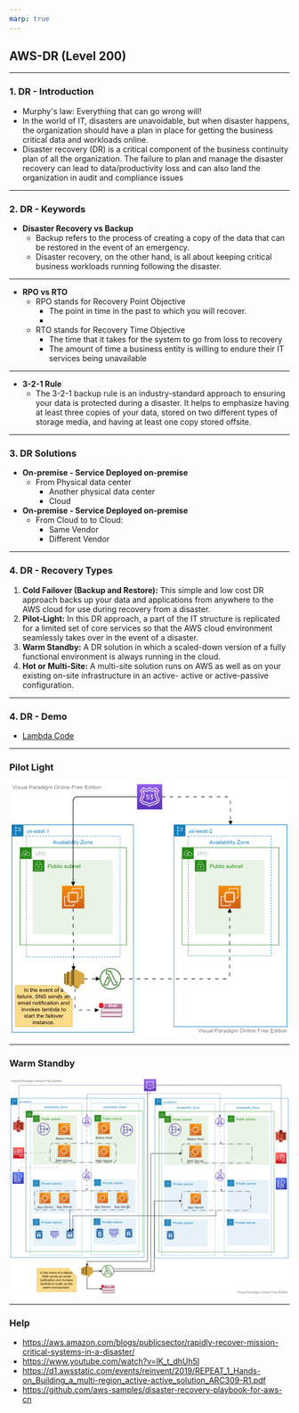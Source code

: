 ```yaml
---
marp: true
---
```


## AWS-DR (Level 200)

---

### 1. DR - Introduction
- Murphy's law: Everything that can go wrong will!
- In the world of IT, disasters are unavoidable, but when disaster happens, the organization should have a plan in place for getting the business critical data and workloads online.
- Disaster recovery (DR) is a critical component of the business continuity plan of all the organization. The failure to plan and manage the disaster recovery can lead to data/productivity loss and can also land the organization in audit and compliance issues
---

### 2. DR - Keywords

- **Disaster Recovery vs Backup**
  - Backup refers to the process of creating a copy of the data that can be restored in the event of an emergency. 
  - Disaster recovery, on the other hand, is all about keeping critical business workloads running following the disaster. 
---
- **RPO vs RTO**
  - RPO stands for Recovery Point Objective
    - The point in time in the past to which you will recover.
    - 
  - RTO stands for Recovery Time Objective
    - The time that it takes for the system to go from loss to recovery
    - The amount of time a business entity is willing to endure their IT services being unavailable
  
---
- **3-2-1 Rule**
  - The 3-2-1 backup rule is an industry-standard approach to ensuring your data is protected during a disaster. It helps to emphasize having at least three copies of your data, stored on two different types of storage media, and having at least one copy stored offsite.
---
### 3. DR Solutions
- **On-premise - Service Deployed on-premise**
  - From Physical data center
    - Another physical data center
    - Cloud
- **On-premise - Service Deployed on-premise**
  - From Cloud to to Cloud:
    - Same Vendor
    - Different Vendor

---
### 4. DR - Recovery Types
1. **Cold Failover (Backup and Restore):** This simple and low cost DR approach backs up your data and applications from anywhere to the AWS cloud for use during recovery from a disaster. 
2. **Pilot-Light:** In this DR approach, a part of the IT structure is replicated for a limited set of core services so that the AWS cloud environment seamlessly takes over in the event of a disaster.
3. **Warm Standby:** A DR solution in which a scaled-down version of a fully functional environment is always running in the cloud. 
4. **Hot or Multi-Site:**  A multi-site solution runs on AWS as well as on your existing on-site infrastructure in an active- active or active-passive configuration. 
---
### 4. DR - Demo

- [Lambda Code](./assets/lambda_code.md)
  
---

### Pilot Light

![alt text right](./assets/pilot_light.png "DR - Pilot Light")

---

### Warm Standby

![alt text right](./assets/warm_standby.png "DR - Warm Standby")

---

### Help

- https://aws.amazon.com/blogs/publicsector/rapidly-recover-mission-critical-systems-in-a-disaster/
- https://www.youtube.com/watch?v=lK_t_dhUh5I
- https://d1.awsstatic.com/events/reinvent/2019/REPEAT_1_Hands-on_Building_a_multi-region_active-active_solution_ARC309-R1.pdf
- https://github.com/aws-samples/disaster-recovery-playbook-for-aws-cn

